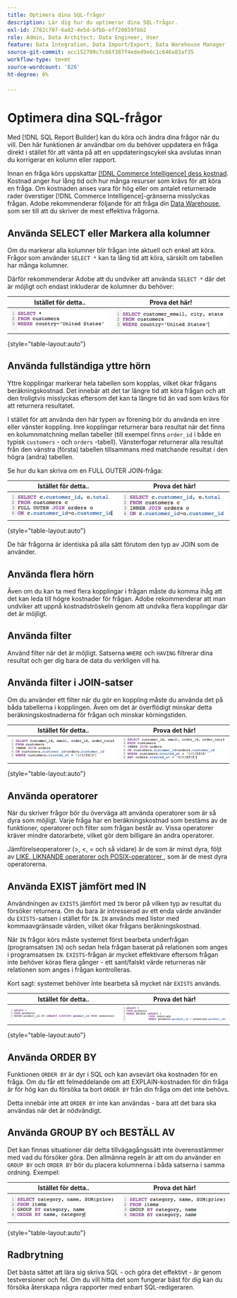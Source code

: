 ```yaml
---
title: Optimera dina SQL-frågor
description: Lär dig hur du optimerar dina SQL-frågor.
exl-id: 2782c707-6a02-4e5d-bfbb-eff20659fbb2
role: Admin, Data Architect, Data Engineer, User
feature: Data Integration, Data Import/Export, Data Warehouse Manager
source-git-commit: acc152709c7c66f387f4eded9e6c1c646a83af35
workflow-type: tm+mt
source-wordcount: '826'
ht-degree: 0%

---
```


# Optimera dina SQL-frågor

Med [!DNL SQL Report Builder] kan du köra och ändra dina frågor när du vill. Den här funktionen är användbar om du behöver uppdatera en fråga direkt i stället för att vänta på att en uppdateringscykel ska avslutas innan du korrigerar en kolumn eller rapport.

Innan en fråga körs uppskattar [[!DNL Commerce Intelligence] dess kostnad](https://experienceleague.adobe.com/docs/commerce-knowledge-base/kb/troubleshooting/miscellaneous/sql-queries-explain-cost-errors.html). Kostnad anger hur lång tid och hur många resurser som krävs för att köra en fråga. Om kostnaden anses vara för hög eller om antalet returnerade rader överstiger [!DNL Commerce Intelligence]-gränserna misslyckas frågan. Adobe rekommenderar följande för att fråga din [Data Warehouse](../data-analyst/data-warehouse-mgr/tour-dwm.md), som ser till att du skriver de mest effektiva frågorna.

## Använda SELECT eller Markera alla kolumner

Om du markerar alla kolumner blir frågan inte aktuell och enkel att köra. Frågor som använder `SELECT *` kan ta lång tid att köra, särskilt om tabellen har många kolumner.

Därför rekommenderar Adobe att du undviker att använda `SELECT *` där det är möjligt och endast inkluderar de kolumner du behöver:

| **Istället för detta..** | **Prova det här!** |
|-----|-----|
| ![SQL-fråga med SELECT-asterisk](../../mbi/assets/Select_all_1.png) | ![SQL-fråga markera specifika kolumner](../../mbi/assets/Select_all_2.png) |

{style="table-layout:auto"}

## Använda fullständiga yttre hörn

Yttre kopplingar markerar hela tabellen som kopplas, vilket ökar frågans beräkningskostnad. Det innebär att det tar längre tid att köra frågan och att den troligtvis misslyckas eftersom det kan ta längre tid än vad som krävs för att returnera resultatet.

I stället för att använda den här typen av förening bör du använda en inre eller vänster koppling. Inre kopplingar returnerar bara resultat när det finns en kolumnmatchning mellan tabeller (till exempel finns `order_id` i både en typisk `customers` - och `orders` -tabell). Vänsterfogar returnerar alla resultat från den vänstra (första) tabellen tillsammans med matchande resultat i den högra (andra) tabellen.

Se hur du kan skriva om en FULL OUTER JOIN-fråga:

| **Istället för detta..** | **Prova det här!** |
|-----|-----|
| ![SQL-fråga med fullständig yttre koppling](../../mbi/assets/Full_Outer_Join_1.png) | ![SQL-fråga med optimerad koppling](../../mbi/assets/Full_Outer_Join_2.png) |

{style="table-layout:auto"}

De här frågorna är identiska på alla sätt förutom den typ av JOIN som de använder.

## Använda flera hörn

Även om du kan ta med flera kopplingar i frågan måste du komma ihåg att det kan leda till högre kostnader för frågan. Adobe rekommenderar att man undviker att uppnå kostnadströskeln genom att undvika flera kopplingar där det är möjligt.

## Använda filter

Använd filter när det är möjligt. Satserna `WHERE` och `HAVING` filtrerar dina resultat och ger dig bara de data du verkligen vill ha.

## Använda filter i JOIN-satser

Om du använder ett filter när du gör en koppling måste du använda det på båda tabellerna i kopplingen. Även om det är överflödigt minskar detta beräkningskostnaderna för frågan och minskar körningstiden.

| **Istället för detta..** | **Prova det här!** |
|-----|-----|
| ![SQL-fråga med WHERE-satsfilter](../../mbi/assets/Join_filters_1.png) | ![SQL-fråga med ON-satsfilter](../../mbi/assets/Join_filters_2.png) |

{style="table-layout:auto"}

## Använda operatorer

När du skriver frågor bör du överväga att använda operatorer som är så dyra som möjligt. Varje fråga har en beräkningskostnad som bestäms av de funktioner, operatorer och filter som frågan består av. Vissa operatorer kräver mindre datorarbete, vilket gör dem billigare än andra operatorer.

Jämförelseoperatorer (>, &lt;, = och så vidare) är de som är minst dyra, följt av [LIKE. LIKNANDE operatorer och POSIX-operatorer ](https://www.postgresql.org/docs/9.5/functions-matching.html), som är de mest dyra operatorerna.

## Använda EXIST jämfört med IN

Användningen av `EXISTS` jämfört med `IN` beror på vilken typ av resultat du försöker returnera. Om du bara är intresserad av ett enda värde använder du `EXISTS`-satsen i stället för `IN`. `IN` används med listor med kommaavgränsade värden, vilket ökar frågans beräkningskostnad.

När `IN` frågor körs måste systemet först bearbeta underfrågan (programsatsen `IN`) och sedan hela frågan baserat på relationen som anges i programsatsen `IN`. `EXISTS`-frågan är mycket effektivare eftersom frågan inte behöver köras flera gånger - ett sant/falskt värde returneras när relationen som anges i frågan kontrolleras.

Kort sagt: systemet behöver inte bearbeta så mycket när `EXISTS` används.

| **Istället för detta..** | **Prova det här!** |
|-----|-----|
| ![SQL-fråga med LEFT JOIN med NULL-kontroll](../../mbi/assets/Exists_1.png) | ![SQL-fråga med EXISTS-sats](../../mbi/assets/Exists_2.png) |

{style="table-layout:auto"}

## Använda ORDER BY

Funktionen `ORDER BY` är dyr i SQL och kan avsevärt öka kostnaden för en fråga. Om du får ett felmeddelande om att EXPLAIN-kostnaden för din fråga är för hög kan du försöka ta bort `ORDER BY` från din fråga om det inte behövs.

Detta innebär inte att `ORDER BY` inte kan användas - bara att det bara ska användas när det är nödvändigt.

## Använda GROUP BY och BESTÄLL AV

Det kan finnas situationer där detta tillvägagångssätt inte överensstämmer med vad du försöker göra. Den allmänna regeln är att om du använder en `GROUP BY` och `ORDER BY` bör du placera kolumnerna i båda satserna i samma ordning. Exempel:

| **Istället för detta..** | **Prova det här!** |
|-----|-----|
| ![SQL-fråga med GROUP BY före filter](../../mbi/assets/Group_by_2.png) | ![SQL-fråga med filter före GROUP BY](../../mbi/assets/Group_by_1.png) |

{style="table-layout:auto"}

## Radbrytning

Det bästa sättet att lära sig skriva SQL - och göra det effektivt - är genom testversioner och fel. Om du vill hitta det som fungerar bäst för dig kan du försöka återskapa några rapporter med enbart SQL-redigeraren.

